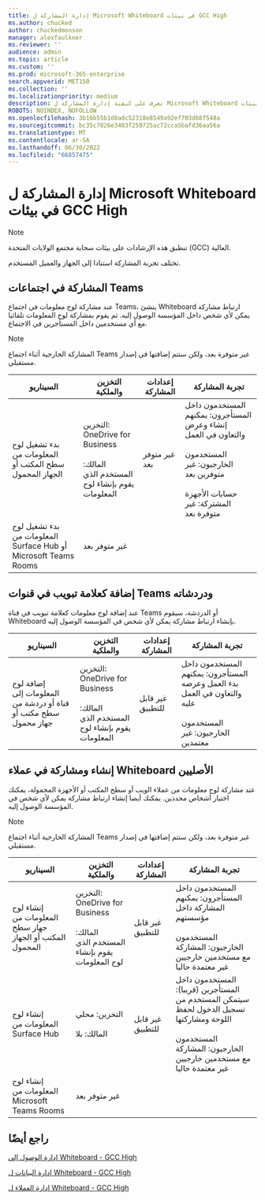 ```yaml
---
title: إدارة المشاركة ل Microsoft Whiteboard في بيئات GCC High
ms.author: chucked
author: chuckedmonson
manager: alexfaulkner
ms.reviewer: ''
audience: admin
ms.topic: article
ms.custom: ''
ms.prod: microsoft-365-enterprise
search.appverid: MET150
ms.collection: ''
ms.localizationpriority: medium
description: تعرف على كيفية إدارة المشاركة ل Microsoft Whiteboard في بيئات GCC High.
ROBOTS: NOINDEX, NOFOLLOW
ms.openlocfilehash: 3b16b55b1d8adc52318e8549a92ef703d68f548a
ms.sourcegitcommit: bc35c7826e3403f259725ac72cca5bafd36aa56a
ms.translationtype: MT
ms.contentlocale: ar-SA
ms.lasthandoff: 06/30/2022
ms.locfileid: "66857475"
---
```

# <a name="manage-sharing-for-microsoft-whiteboard-in-gcc-high-environments"></a>إدارة المشاركة ل Microsoft Whiteboard في بيئات GCC High

>[!NOTE]
> تنطبق هذه الإرشادات على بيئات سحابة مجتمع الولايات المتحدة (GCC) العالية.

تختلف تجربة المشاركة استنادا إلى الجهاز والعميل المستخدم. 

## <a name="share-in-teams-meetings"></a>المشاركة في اجتماعات Teams

عند مشاركة لوح معلومات في اجتماع Teams، ينشئ Whiteboard ارتباط مشاركة يمكن لأي شخص داخل المؤسسة الوصول إليه. ثم يقوم بمشاركة لوح المعلومات تلقائيا مع أي مستخدمين داخل المستأجرين في الاجتماع.

>[!NOTE]
> المشاركة الخارجية أثناء اجتماع Teams غير متوفرة بعد، ولكن ستتم إضافتها في إصدار مستقبلي.

|السيناريو |التخزين والملكية |إعدادات المشاركة |تجربة المشاركة |
|---------|---------|---------|---------|
|بدء تشغيل لوح المعلومات من سطح المكتب أو الجهاز المحمول |التخزين: OneDrive for Business<br><br>المالك: المستخدم الذي يقوم بإنشاء لوح المعلومات |غير متوفر بعد |المستخدمون داخل المستأجرون: يمكنهم إنشاء وعرض والتعاون في العمل<br><br>المستخدمون الخارجيون: غير متوفرين بعد<br><br>حسابات الأجهزة المشتركة: غير متوفرة بعد |
|بدء تشغيل لوح المعلومات من Surface Hub أو Microsoft Teams Rooms |غير متوفر بعد |         |         |

## <a name="add-as-a-tab-in-teams-channels-and-chats"></a>إضافة كعلامة تبويب في قنوات Teams ودردشاته

عند إضافة لوح معلومات كعلامة تبويب في قناة Teams أو الدردشة، سيقوم Whiteboard بإنشاء ارتباط مشاركة يمكن لأي شخص في المؤسسة الوصول إليه.

|السيناريو  |التخزين والملكية  |إعدادات المشاركة  |تجربة المشاركة  |
|---------|---------|---------|---------|
|إضافة لوح المعلومات إلى قناة أو دردشة من سطح مكتب أو جهاز محمول  |التخزين: OneDrive for Business<br><br>المالك: المستخدم الذي يقوم بإنشاء لوح المعلومات  |غير قابل للتطبيق  |المستخدمون داخل المستأجرون: يمكنهم بدء العمل وعرضه والتعاون في العمل عليه<br><br>المستخدمون الخارجيون: غير معتمدين  |

## <a name="create-and-share-in-whiteboard-native-clients"></a>إنشاء ومشاركة في عملاء Whiteboard الأصليين

عند مشاركة لوح معلومات من عملاء الويب أو سطح المكتب أو الأجهزة المحمولة، يمكنك اختيار أشخاص محددين. يمكنك أيضا إنشاء ارتباط مشاركة يمكن لأي شخص في المؤسسة الوصول إليه. 

>[!NOTE]
> المشاركة الخارجية أثناء اجتماع Teams غير متوفرة بعد، ولكن ستتم إضافتها في إصدار مستقبلي.

|السيناريو  |التخزين والملكية  |إعدادات المشاركة  |تجربة المشاركة  |
|---------|---------|---------|---------|
|إنشاء لوح المعلومات من جهاز سطح المكتب أو الجهاز المحمول  |التخزين: OneDrive for Business<br><br>المالك: المستخدم الذي يقوم بإنشاء لوح المعلومات  |غير قابل للتطبيق  |المستخدمون داخل المستأجرون: يمكنهم المشاركة داخل مؤسستهم<br><br>المستخدمون الخارجيون: المشاركة مع مستخدمين خارجيين غير معتمدة حاليا  |
|إنشاء لوح المعلومات من Surface Hub  |التخزين: محلي<br><br>المالك: بلا  |غير قابل للتطبيق  |المستخدمون داخل المستأجرين (قريبا): سيتمكن المستخدم من تسجيل الدخول لحفظ اللوحة ومشاركتها<br><br>المستخدمون الخارجيون: المشاركة مع مستخدمين خارجيين غير معتمدة حاليا |
|إنشاء لوح المعلومات من Microsoft Teams Rooms  |غير متوفر بعد         |         |         |

## <a name="see-also"></a>راجع أيضًا

[إدارة الوصول إلى Whiteboard - GCC High](manage-whiteboard-access-gcc-high.md)

[إدارة البيانات ل Whiteboard - GCC High](manage-data-gcc-high.md)

[إدارة العملاء ل Whiteboard - GCC High](manage-clients-gcc-high.md)
